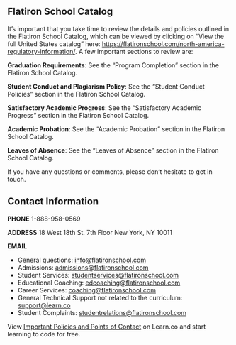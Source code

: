 ## Flatiron School Catalog
It’s important that you take time to review the details and policies outlined in the Flatiron School Catalog, which can be viewed by clicking on “View the full United States catalog” here: https://flatironschool.com/north-america-regulatory-information/. A few important sections to review are: 

**Graduation Requirements**: See the “Program Completion” section in the Flatiron School Catalog.

**Student Conduct and Plagiarism Policy**: See the “Student Conduct Policies” section in the Flatiron School Catalog.

**Satisfactory Academic Progress**: See the “Satisfactory Academic Progress” section in the Flatiron School Catalog.

**Academic Probation**: See the “Academic Probation” section in the Flatiron School Catalog.

**Leaves of Absence**: See the “Leaves of Absence” section in the Flatiron School Catalog.

If you have any questions or comments, please don’t hesitate to get in touch. 

## Contact Information
**PHONE**
1-888-958-0569

**ADDRESS**
18 West 18th St.
7th Floor
New York, NY 10011

**EMAIL**
* General questions: info@flatironschool.com
* Admissions: admissions@flatironschool.com 
* Student Services: studentservices@flatironschool.com
* Educational Coaching: edcoaching@flatironschool.com
* Career Services: coaching@flatironschool.com
* General Technical Support not related to the curriculum: support@learn.co
* Student Complaints: studentrelations@flatironschool.com



<p class='util--hide'>View <a href='https://learn.co/lessons/important-policies-and-points-of-contact'>Important Policies and Points of Contact</a> on Learn.co and start learning to code for free.</p>

